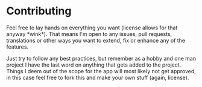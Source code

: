 # Contributing

Feel free to lay hands on everything you want (license allows for that anyway \*wink\*). 
That means I'm open to any issues, pull requests, translations or other ways you want to extend, fix or enhance any of the features.

Just try to follow any best practices, but remember as a hobby and one man project I have the last word on anything that gets added to the project. Things I deem out of the scope for the app will most likely not get approved, in this case feel free to fork this and make your own stuff (again, license).
